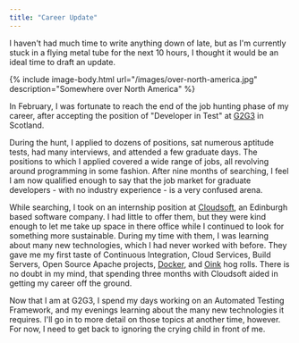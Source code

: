 ```yaml
---
title: "Career Update"
---
```


I haven't had much time to write anything down of late,
but as I'm currently stuck in a flying metal tube for the next 10 hours, I thought it would be an ideal time to draft an update.

{% include image-body.html url="/images/over-north-america.jpg" description="Somewhere over North America" %}

In February, I was fortunate to reach the end of the job hunting phase of my career,
after accepting the position of "Developer in Test" at [G2G3][1] in Scotland.

During the hunt, I applied to dozens of positions, sat numerous aptitude tests, had many interviews,
and attended a few graduate days. The positions to which I applied covered a wide range of jobs,
all revolving around programming in some fashion. After nine months of searching,
I feel I am now qualified enough to say that the job market for graduate developers - with no industry experience - is a very confused arena.

While searching, I took on an internship position at [Cloudsoft][2], an Edinburgh based software company.
I had little to offer them, but they were kind enough to let me take up space in there office while I
continued to look for something more sustainable. During my time with them,
I was learning about many new technologies, which I had never worked with before.
They gave me my first taste of Continuous Integration, Cloud Services, Build Servers,
Open Source Apache projects, [Docker][3], and [Oink][4] hog rolls. There is no doubt in my mind,
that spending three months with Cloudsoft aided in getting my career off the ground.

Now that I am at G2G3, I spend my days working on an Automated Testing Framework,
and my evenings learning about the many new technologies it requires.
I'll go in to more detail on those topics at another time, however.
For now, I need to get back to ignoring the crying child in front of me.

[1]: http://g2g3.com/ "G2G3"
[2]: http://www.cloudsoft.io/ "Cloudsoft"
[3]: https://www.docker.com/ "Docker"
[4]: http://www.oinkhogroast.co.uk/ "Oink"
